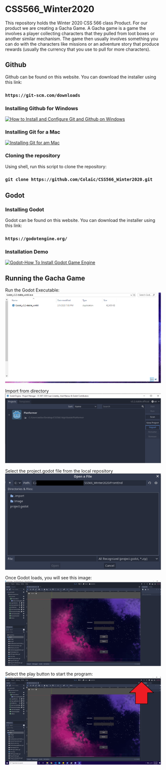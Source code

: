 # CSS566_Winter2020
This repository holds the Winter 2020 CSS 566 class Product. For our product we are creating a Gacha Game. 
A Gacha game is a game the involves a player collecting characters that they pulled from loot boxes or another similar mechanism. The game then usually involves something you can do with the characters like missions or an adventure story that produce rewards (usually the currency that you use to pull for more characters).

## Github
Github can be found on this website. You can download the installer using this link:
### `https://git-scm.com/downloads`

### Installing Github for Windows
[![How to Install and Configure Git and Github on Windows](http://i3.ytimg.com/vi/J_Clau1bYco/hqdefault.jpg)](https://www.youtube.com/watch?v=J_Clau1bYco)

### Installing Git for a Mac
[![Installing Git for am Mac](http://i3.ytimg.com/vi/0Icla6TVNNo/hqdefault.jpg)](https://www.youtube.com/watch?v=0Icla6TVNNo)

### Cloning the repository
Using shell, run this script to clone the repository:
### `git clone https://github.com/Colaic/CSS566_Winter2020.git`

## Godot
### Installing Godot
Godot can be found on this website. You can download the installer using this link:
### `https://godotengine.org/`

### Installation Demo
[![Godot-How To Install Godot Game Engine](http://i3.ytimg.com/vi/9DPWObFpgRQ/maxresdefault.jpg)](https://www.youtube.com/watch?v=9DPWObFpgRQ)

## Running the Gacha Game
Run the Godot Executable:
![](/ReadmeImages/godot_executable.png)

Import from directory
![](/ReadmeImages/import.png)

Select the project.godot file from the local repository
![](/ReadmeImages/project_godot.png)

Once Godot loads, you will see this image:
![](/ReadmeImages/Scene.png)

Select the play button to start the program:
![](/ReadmeImages/play.png)